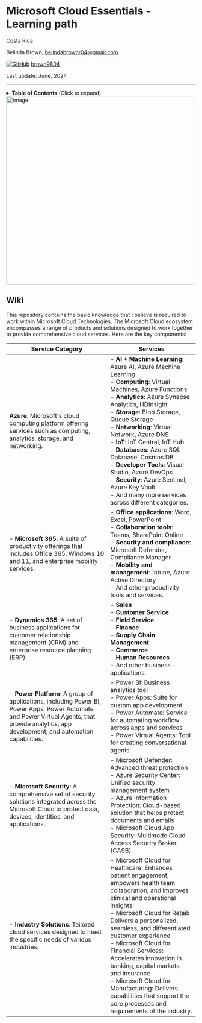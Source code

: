 # Microsoft Cloud Essentials - Learning path

Costa Rica

Belinda Brown, belindabrownr04@gmail.com

[![GitHub](https://img.shields.io/badge/--181717?logo=github&logoColor=ffffff)](https://github.com/)
[brown9804](https://github.com/brown9804)

Last update: June, 2024

----------

<details>
<summary><b>Table of Contents</b> (Click to expand)</summary>

1. [Azure](./0_Azure/)  <br/>
    - [Azure DevOps](./0_Azure/AzureDevOps/README.md)
    - [Azure Fundamentals](./0_Azure/AzureFundamentals/README.md)
    - [Azure AI](./0_Azure/AzureAI/README.md)
2. [Microsoft 365](./1_MS365/) <br/>
    - [Excel](./1_MS365/Excel/) <br/>
    - [Microsoft Forms](./1_MS365/Forms/) <br/>
    - [Microsoft Planner](./1_MS365/Planner/) <br/>
    - [SharePoint](./1_MS365/SharePoint/) <br/>
3. [Dynamics 365](./2_Dynamics365/) <br/>
4. [Power Platform](./3_PowerPlatform/) <br/>
    - [Power Apps](./3_PowerPlatform/Power%20Apps/) <br/>
    - [Power Bi](./3_PowerPlatform/Power%20BI/) <br/>
</details>

<img width="500" alt="image" src="https://github.com/brown9804/MSCloudEssentials_LPath/assets/24630902/9bb7da30-96d0-4bf2-aa58-d53c46b20c90">

## Wiki

This repository contains the basic knowledge that I believe is required to work within Microsoft Cloud Technologies. The Microsoft Cloud ecosystem encompasses a range of products and solutions designed to work together to provide comprehensive cloud services. Here are the key components:

| Service Category | Services |
| ------- | ------- | 
| **Azure**: Microsoft's cloud computing platform offering services such as computing, analytics, storage, and networking. |    - **AI + Machine Learning**: Azure AI, Azure Machine Learning <br/> - **Computing**: Virtual Machines, Azure Functions <br/> - **Analytics**: Azure Synapse Analytics, HDInsight <br/> - **Storage**: Blob Storage, Queue Storage <br/> - **Networking**: Virtual Network, Azure DNS <br/> - **IoT**: IoT Central, IoT Hub <br/> - **Databases**: Azure SQL Database, Cosmos DB <br/> - **Developer Tools**: Visual Studio, Azure DevOps <br/> - **Security**: Azure Sentinel, Azure Key Vault <br/> - And many more services across different categories.        |
| - **Microsoft 365**: A suite of productivity offerings that includes Office 365, Windows 10 and 11, and enterprise mobility services. |     - **Office applications**: Word, Excel, PowerPoint <br/> - **Collaboration tools**: Teams, SharePoint Online <br/> - **Security and compliance**: Microsoft Defender, Compliance Manager <br/> - **Mobility and management**: Intune, Azure Active Directory <br/> - And other productivity tools and services.       |
| - **Dynamics 365**: A set of business applications for customer relationship management (CRM) and enterprise resource planning (ERP). | - **Sales** <br/> - **Customer Service** <br/> - **Field Service** <br/> - **Finance** <br/> - **Supply Chain Management** <br/> - **Commerce** <br/> - **Human Resources** <br/> - And other business applications.|
| - **Power Platform**: A group of applications, including Power BI, Power Apps, Power Automate, and Power Virtual Agents, that provide analytics, app development, and automation capabilities. | - Power BI: Business analytics tool <br/> - Power Apps: Suite for custom app development <br/> - Power Automate: Service for automating workflow across apps and services <br/> - Power Virtual Agents: Tool for creating conversational agents. |
| - **Microsoft Security**: A comprehensive set of security solutions integrated across the Microsoft Cloud to protect data, devices, identities, and applications. | - Microsoft Defender: Advanced threat protection <br/> - Azure Security Center: Unified security management system <br/> - Azure Information Protection: Cloud-based solution that helps protect documents and emails <br/> - Microsoft Cloud App Security: Multimode Cloud Access Security Broker (CASB). |
| - **Industry Solutions**: Tailored cloud services designed to meet the specific needs of various industries. | - Microsoft Cloud for Healthcare: Enhances patient engagement, empowers health team collaboration, and improves clinical and operational insights <br/> - Microsoft Cloud for Retail: Delivers a personalized, seamless, and differentiated customer experience <br/> - Microsoft Cloud for Financial Services: Accelerates innovation in banking, capital markets, and insurance <br/> - Microsoft Cloud for Manufacturing: Delivers capabilities that support the core processes and requirements of the industry. |



